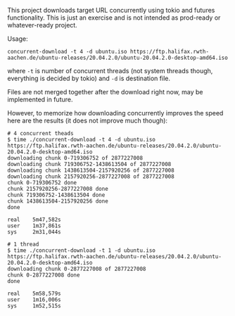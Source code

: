 This project downloads target URL concurrently using tokio and futures functionality.
This is just an exercise and is not intended as prod-ready or whatever-ready project.

Usage:

```shell
concurrent-download -t 4 -d ubuntu.iso https://ftp.halifax.rwth-aachen.de/ubuntu-releases/20.04.2.0/ubuntu-20.04.2.0-desktop-amd64.iso
```

where `-t` is number of concurrent threads (not system threads though, everything is decided by tokio) and `-d` is destination file. 

Files are not merged together after the download right now, may be implemented in future.

However, to memorize how downloading concurrently improves the speed here are the results (it does not improve much though):

```shell
# 4 concurrent theads
$ time ./concurrent-download -t 4 -d ubuntu.iso https://ftp.halifax.rwth-aachen.de/ubuntu-releases/20.04.2.0/ubuntu-20.04.2.0-desktop-amd64.iso
downloading chunk 0-719306752 of 2877227008
downloading chunk 719306752-1438613504 of 2877227008
downloading chunk 1438613504-2157920256 of 2877227008
downloading chunk 2157920256-2877227008 of 2877227008
chunk 0-719306752 done
chunk 2157920256-2877227008 done
chunk 719306752-1438613504 done
chunk 1438613504-2157920256 done
done

real    5m47,582s
user    1m37,861s
sys     2m31,044s

# 1 thread
$ time ./concurrent-download -t 1 -d ubuntu.iso https://ftp.halifax.rwth-aachen.de/ubuntu-releases/20.04.2.0/ubuntu-20.04.2.0-desktop-amd64.iso
downloading chunk 0-2877227008 of 2877227008
chunk 0-2877227008 done
done

real    5m58,579s
user    1m16,006s
sys     1m52,515s
```
